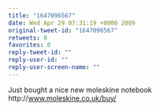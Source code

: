 ```yaml
---
title: "1647096567"
date: Wed Apr 29 07:31:19 +0000 2009
original-tweet-id: "1647096567"
retweets: 0
favorites: 0
reply-tweet-id: ""
reply-user-id: ""
reply-user-screen-name: ""
---
```

Just bought a nice new moleskine notebook http://<a href="https://www.moleskine.co.uk/buy/">www.moleskine.co.uk/buy/</a>
